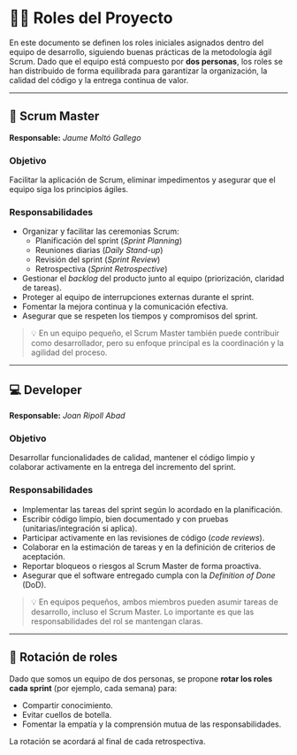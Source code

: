 # 🧑‍💻 Roles del Proyecto

En este documento se definen los roles iniciales asignados dentro del equipo de desarrollo, siguiendo buenas prácticas de la metodología ágil Scrum. Dado que el equipo está compuesto por **dos personas**, los roles se han distribuido de forma equilibrada para garantizar la organización, la calidad del código y la entrega continua de valor.

---

## 🧭 Scrum Master

**Responsable:** *Jaume Moltó Gallego*

### Objetivo
Facilitar la aplicación de Scrum, eliminar impedimentos y asegurar que el equipo siga los principios ágiles.

### Responsabilidades
- Organizar y facilitar las ceremonias Scrum:
  - Planificación del sprint (*Sprint Planning*)
  - Reuniones diarias (*Daily Stand-up*)
  - Revisión del sprint (*Sprint Review*)
  - Retrospectiva (*Sprint Retrospective*)
- Gestionar el *backlog* del producto junto al equipo (priorización, claridad de tareas).
- Proteger al equipo de interrupciones externas durante el sprint.
- Fomentar la mejora continua y la comunicación efectiva.
- Asegurar que se respeten los tiempos y compromisos del sprint.

> 💡 En un equipo pequeño, el Scrum Master también puede contribuir como desarrollador, pero su enfoque principal es la coordinación y la agilidad del proceso.

---

## 💻 Developer

**Responsable:** *Joan Ripoll Abad*  

### Objetivo
Desarrollar funcionalidades de calidad, mantener el código limpio y colaborar activamente en la entrega del incremento del sprint.

### Responsabilidades
- Implementar las tareas del sprint según lo acordado en la planificación.
- Escribir código limpio, bien documentado y con pruebas (unitarias/integración si aplica).
- Participar activamente en las revisiones de código (*code reviews*).
- Colaborar en la estimación de tareas y en la definición de criterios de aceptación.
- Reportar bloqueos o riesgos al Scrum Master de forma proactiva.
- Asegurar que el software entregado cumpla con la *Definition of Done* (DoD).

> 💡 En equipos pequeños, ambos miembros pueden asumir tareas de desarrollo, incluso el Scrum Master. Lo importante es que las responsabilidades del rol se mantengan claras.

---

## 🔄 Rotación de roles

Dado que somos un equipo de dos personas, se propone **rotar los roles cada sprint** (por ejemplo, cada semana) para:
- Compartir conocimiento.
- Evitar cuellos de botella.
- Fomentar la empatía y la comprensión mutua de las responsabilidades.

La rotación se acordará al final de cada retrospectiva.